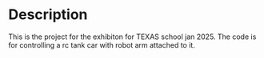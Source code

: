 # Description 
This is the project for the exhibiton for TEXAS school jan 2025. The code is for controlling a rc tank car with robot arm attached to it.
